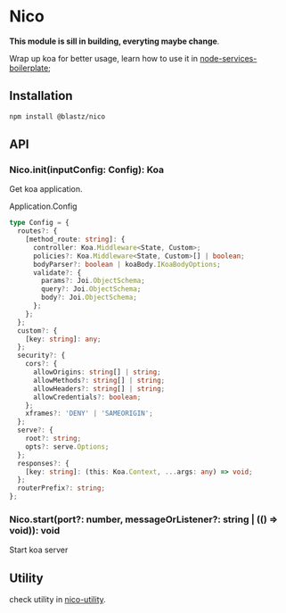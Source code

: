 # Nico

**This module is sill in building, everyting maybe change**.

Wrap up koa for better usage, learn how to use it in [node-services-boilerplate](https://github.com/blastZ/node-services-boilerplate);

## Installation

```bash
npm install @blastz/nico
```

## API

### Nico.init(inputConfig: Config): Koa

Get koa application.

Application.Config

```ts
type Config = {
  routes?: {
    [method_route: string]: {
      controller: Koa.Middleware<State, Custom>;
      policies?: Koa.Middleware<State, Custom>[] | boolean;
      bodyParser?: boolean | koaBody.IKoaBodyOptions;
      validate?: {
        params?: Joi.ObjectSchema;
        query?: Joi.ObjectSchema;
        body?: Joi.ObjectSchema;
      };
    };
  };
  custom?: {
    [key: string]: any;
  };
  security?: {
    cors?: {
      allowOrigins: string[] | string;
      allowMethods?: string[] | string;
      allowHeaders?: string[] | string;
      allowCredentials?: boolean;
    };
    xframes?: 'DENY' | 'SAMEORIGIN';
  };
  serve?: {
    root?: string;
    opts?: serve.Options;
  };
  responses?: {
    [key: string]: (this: Koa.Context, ...args: any) => void;
  };
  routerPrefix?: string;
};
```

### Nico.start(port?: number, messageOrListener?: string | (() => void)): void

Start koa server

## Utility

check utility in [nico-utility](https://github.com/blastZ/nico-utility).
